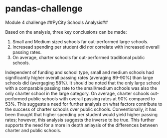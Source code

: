 # pandas-challenge
Module 4 challenge
##PyCity Schools Analysis##

Based on the analysis, three key conclusions can be made:
1. Small and Medium sized schools far out-performed large schools.
2. Incresead spending per student did *not* correlate with increased overall passing rates.
3. On average, charter schools far out-performed traditional public schools.

Independent of funding and school type, small and medium schools had significantly higher overall passing rates (averaging 89-90%) than large schools did (avergaging 58%). It should be noted that the only large school with a comparable passing rate to the small/medium schools was also the only charter school in the large category. On average, charter schools out-performed public schools with overall passing rates at 90% compared to 53%. This suggests a need for further analysis on what factors contribute to the success of charter schools over public schools. Conventionally, it has been thought that higher spending per student would yield higher passing rates; however, this analysis suggests the inverse to be true. This further supports the need for a more in depth anlaysis of the differences between charter and public schools.